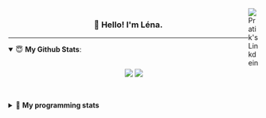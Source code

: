 <!--
<a href="https://twitter.com" target="_blank" rel="nofollow">
 <img align="right" alt="Pratik's Twitter" width="22px" src="https://cdn.jsdelivr.net/npm/simple-icons@v3/icons/twitter.svg" />
</a> 

-->
<a href="https://www.linkedin.com/in/lenagiacalone/" target="_blank" rel="nofollow">
 <img align="right" alt="Pratik's Linkdein" width="22px" src="https://cdn.jsdelivr.net/npm/simple-icons@v3/icons/linkedin.svg" />
</a>



<h3 align="center">👋 Hello! I'm Léna.</h3>

---

<!--
**lgiacalo/lgiacalo** is a ✨ _special_ ✨ repository because its `README.md` (this file) appears on your GitHub profile.

Here are some ideas to get you started:

- 🔭 I’m currently working on ...
- 🌱 I’m currently learning ...
- 👯 I’m looking to collaborate on ...
- 🤔 I’m looking for help with ...
- 💬 Ask me about ...
- 📫 How to reach me: ...
- 😄 Pronouns: ...
- ⚡ Fun fact: ...
-->

<details open>
 <summary> 😇 <b>My Github Stats</b>: </summary>
<br>
<p align = "center">
  <img src = "https://github-readme-stats.vercel.app/api?username=lgiacalo&show_icons=true&theme=nord" width="420">
  <img src = "https://github-readme-stats.vercel.app/api/top-langs/?username=lgiacalo&layout=compact&theme=nord">
</p>
 
<br>
<p align = "center">
  <imp src = "https://github-readme-stats.vercel.app/api/wakatime?username=lgiacalo&theme=nord">
</p>

</details>

<details>
 <summary>🤖 <b>My programming stats</b></summary>
 <br>
 
<!--START_SECTION:waka-->
![Lines of code](https://img.shields.io/badge/From%20Hello%20World%20I%27ve%20Written-973013%20lines%20of%20code-blue)

**🐱 My Github Data** 

> 🏆 875 Contributions in the Year 2021
 > 
> 📦 297.1 kB Used in Github's Storage 
 > 
> 🚫 Not Opted to Hire
 > 
> 📜 44 Public Repositories 
 > 
> 🔑 33 Private Repositories  
 > 
**I'm an Early 🐤** 

```text
🌞 Morning    248 commits    ████░░░░░░░░░░░░░░░░░░░░░   17.92% 
🌆 Daytime    538 commits    █████████░░░░░░░░░░░░░░░░   38.87% 
🌃 Evening    496 commits    █████████░░░░░░░░░░░░░░░░   35.84% 
🌙 Night      102 commits    █░░░░░░░░░░░░░░░░░░░░░░░░   7.37%

```
📅 **I'm Most Productive on Wednesday** 

```text
Monday       214 commits    ███░░░░░░░░░░░░░░░░░░░░░░   15.46% 
Tuesday      167 commits    ███░░░░░░░░░░░░░░░░░░░░░░   12.07% 
Wednesday    276 commits    █████░░░░░░░░░░░░░░░░░░░░   19.94% 
Thursday     270 commits    █████░░░░░░░░░░░░░░░░░░░░   19.51% 
Friday       209 commits    ███░░░░░░░░░░░░░░░░░░░░░░   15.1% 
Saturday     82 commits     █░░░░░░░░░░░░░░░░░░░░░░░░   5.92% 
Sunday       166 commits    ███░░░░░░░░░░░░░░░░░░░░░░   11.99%

```


📊 **This Week I Spent My Time On** 

```text
⌚︎ Time Zone: Europe/Paris

💬 Programming Languages: 
JavaScript               24 hrs 55 mins      ███████████████████████░░   93.06% 
Other                    51 mins             ░░░░░░░░░░░░░░░░░░░░░░░░░   3.22% 
Bash                     49 mins             ░░░░░░░░░░░░░░░░░░░░░░░░░   3.07% 
JSON                     8 mins              ░░░░░░░░░░░░░░░░░░░░░░░░░   0.55% 
Markdown                 1 min               ░░░░░░░░░░░░░░░░░░░░░░░░░   0.09%

🔥 Editors: 
VS Code                  26 hrs 46 mins      █████████████████████████   100.0%

🐱‍💻 Projects: 
pappers-engine           25 hrs 2 mins       ███████████████████████░░   93.51% 
clone-engine             51 mins             ░░░░░░░░░░░░░░░░░░░░░░░░░   3.18% 
test                     44 mins             ░░░░░░░░░░░░░░░░░░░░░░░░░   2.79% 
pappers-importers        8 mins              ░░░░░░░░░░░░░░░░░░░░░░░░░   0.51% 
so59977566               0 secs              ░░░░░░░░░░░░░░░░░░░░░░░░░   0.02%

💻 Operating System: 
Mac                      26 hrs 46 mins      █████████████████████████   100.0%

```

**I Mostly Code in C** 

```text
C                        26 repos            ████████░░░░░░░░░░░░░░░░░   32.5% 
JavaScript               15 repos            ████░░░░░░░░░░░░░░░░░░░░░   18.75% 
HTML                     8 repos             ██░░░░░░░░░░░░░░░░░░░░░░░   10.0% 
Shell                    8 repos             ██░░░░░░░░░░░░░░░░░░░░░░░   10.0% 
C++                      4 repos             █░░░░░░░░░░░░░░░░░░░░░░░░   5.0%

```


**Timeline**

![Chart not found](https://raw.githubusercontent.com/lgiacalo/lgiacalo/main/charts/bar_graph.png) 


 Last Updated on 15/07/2021
<!--END_SECTION:waka-->

</details>

